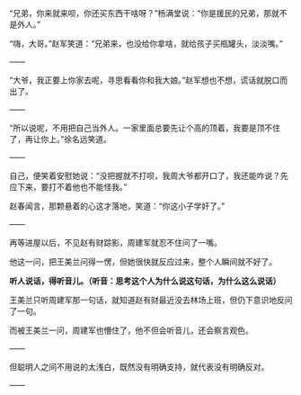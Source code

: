 “兄弟，你来就来呗，你还买东西干啥呀？”杨满堂说：“你是援民的兄弟，那就不是外人。”

“嗨，大哥。”赵军笑道：“兄弟来，也没给你拿啥，就给孩子买瓶罐头，淡淡嘴。”

——

“大爷，我正要上你家去呢，寻思看看你和我大娘。”赵军想也不想，谎话就脱口而出了。

——

“所以说呢，不用把自己当外人。一家里面总要先让个高的顶着，我要是顶不住了，再让你上。”徐名远笑道。

——

自己，便笑着安慰她说：“没把握就不打呗，我周大爷都开口了，我还能咋说？先应下来，要打不着他也不能怪我。”

赵春闻言，那颗悬着的心这才落地，笑道：“你这小子学奸了。”

——

再等进屋以后，不见赵有财踪影，周建军就忍不住问了一嘴。

他这一问，把王美兰问得一愣，但她很快就反应过来，整个人瞬间就不好了。

**听人说话，得听音儿。（听音：思考这个人为什么说这句话，为什么这么说话）**

王美兰只听周建军那一句话，就知道赵有财最近没去林场上班，但仍下意识地反问了一句。

而被王美兰一问，周建军也懵住了，他不但会听音儿，还会察言观色。

——

但聪明人之间不用说的太浅白，既然没有明确支持，就代表没有明确反对。

——

